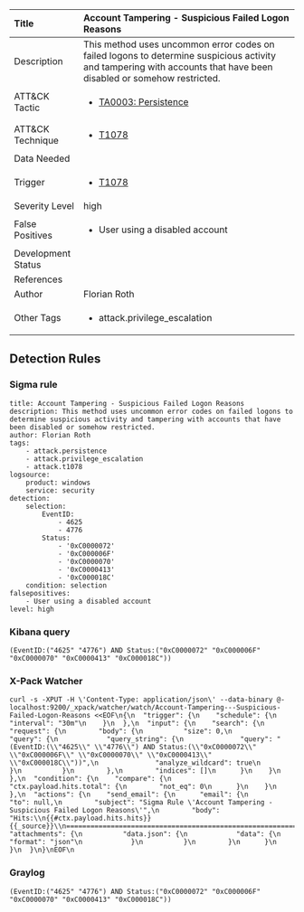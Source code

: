 | Title                | Account Tampering - Suspicious Failed Logon Reasons                                                                                                                                                 |
|:---------------------|:------------------------------------------------------------------------------------------------------------------------------------------------------------|
| Description          | This method uses uncommon error codes on failed logons to determine suspicious activity and tampering with accounts that have been disabled or somehow restricted.                                                                                                                                           |
| ATT&amp;CK Tactic    | <ul><li>[TA0003: Persistence](https://attack.mitre.org/tactics/TA0003)</li></ul>  |
| ATT&amp;CK Technique | <ul><li>[T1078](https://attack.mitre.org/tactics/T1078)</li></ul>                             |
| Data Needed          | <ul></ul>                                                         |
| Trigger              | <ul><li>[T1078](../Triggers/T1078.md)</li></ul>  |
| Severity Level       | high                                                                                                                                                 |
| False Positives      | <ul><li>User using a disabled account</li></ul>                                                                  |
| Development Status   |                                                                                                                                                 |
| References           | <ul></ul>                                                          |
| Author               | Florian Roth                                                                                                                                                |
| Other Tags           | <ul><li>attack.privilege_escalation</li></ul> | 

## Detection Rules

### Sigma rule

```
title: Account Tampering - Suspicious Failed Logon Reasons
description: This method uses uncommon error codes on failed logons to determine suspicious activity and tampering with accounts that have been disabled or somehow restricted.
author: Florian Roth
tags:
    - attack.persistence
    - attack.privilege_escalation
    - attack.t1078
logsource:
    product: windows
    service: security
detection:
    selection:
        EventID:
            - 4625
            - 4776
        Status:
            - '0xC0000072'
            - '0xC000006F'
            - '0xC0000070'
            - '0xC0000413'
            - '0xC000018C'
    condition: selection
falsepositives:
    - User using a disabled account
level: high

```





### Kibana query

```
(EventID:("4625" "4776") AND Status:("0xC0000072" "0xC000006F" "0xC0000070" "0xC0000413" "0xC000018C"))
```





### X-Pack Watcher

```
curl -s -XPUT -H \'Content-Type: application/json\' --data-binary @- localhost:9200/_xpack/watcher/watch/Account-Tampering---Suspicious-Failed-Logon-Reasons <<EOF\n{\n  "trigger": {\n    "schedule": {\n      "interval": "30m"\n    }\n  },\n  "input": {\n    "search": {\n      "request": {\n        "body": {\n          "size": 0,\n          "query": {\n            "query_string": {\n              "query": "(EventID:(\\"4625\\" \\"4776\\") AND Status:(\\"0xC0000072\\" \\"0xC000006F\\" \\"0xC0000070\\" \\"0xC0000413\\" \\"0xC000018C\\"))",\n              "analyze_wildcard": true\n            }\n          }\n        },\n        "indices": []\n      }\n    }\n  },\n  "condition": {\n    "compare": {\n      "ctx.payload.hits.total": {\n        "not_eq": 0\n      }\n    }\n  },\n  "actions": {\n    "send_email": {\n      "email": {\n        "to": null,\n        "subject": "Sigma Rule \'Account Tampering - Suspicious Failed Logon Reasons\'",\n        "body": "Hits:\\n{{#ctx.payload.hits.hits}}{{_source}}\\n================================================================================\\n{{/ctx.payload.hits.hits}}",\n        "attachments": {\n          "data.json": {\n            "data": {\n              "format": "json"\n            }\n          }\n        }\n      }\n    }\n  }\n}\nEOF\n
```





### Graylog

```
(EventID:("4625" "4776") AND Status:("0xC0000072" "0xC000006F" "0xC0000070" "0xC0000413" "0xC000018C"))
```


